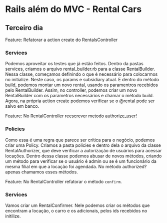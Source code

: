 # Rails além do MVC - Rental Cars
## Terceiro dia

Feature:
Refatorar a action create do RentalsController

### Services

Podemos aproveitar os testes que já estão feitos.
Dentro da pastas services, criamos o arquivo rental_builder.rb para a classe
RentalBuilder. Nessa classe, começamos definindo o que é necessário para
colocarmos no initialize. Neste caso, os params e subsidiary atual.
E dentro do método build, podemos montar um novo rental, usando os paramentros
recebidos pelo RentalBuilder. Assim, no controller, podemos criar um novo
RentalBuilder com os parametros necessários e chamar o método build.
Agora, na própria action create podemos verificar se o @rental pode ser salvo em
banco.


Feature:
No RentalController reescrever metodo authorize_user!

### Policies

Como essa é uma regra que parece ser crítica para o negócio, podemos criar uma
Policy. Criamos a pasta policies e dentro dela o arquivo da classe
RentalAuthorizer, que deve verificar a autorização de usuários para acessar
locações.
Dentro dessa classe podemos abusar de novos métodos, criando um método para
verificar se o usuário é admin ou se é um funcionário da mesma filial em que a
locação foi agendada. No método authorized? apenas chamamos esses métodos.


Feature:
No RentalController refatorar o método `confirm`.

### Services

Vamos criar um RentalConfirmer. Nele podemos criar os métodos que encontram a
locação, o carro e os adicionais, pelos ids recebidos no initilize.


